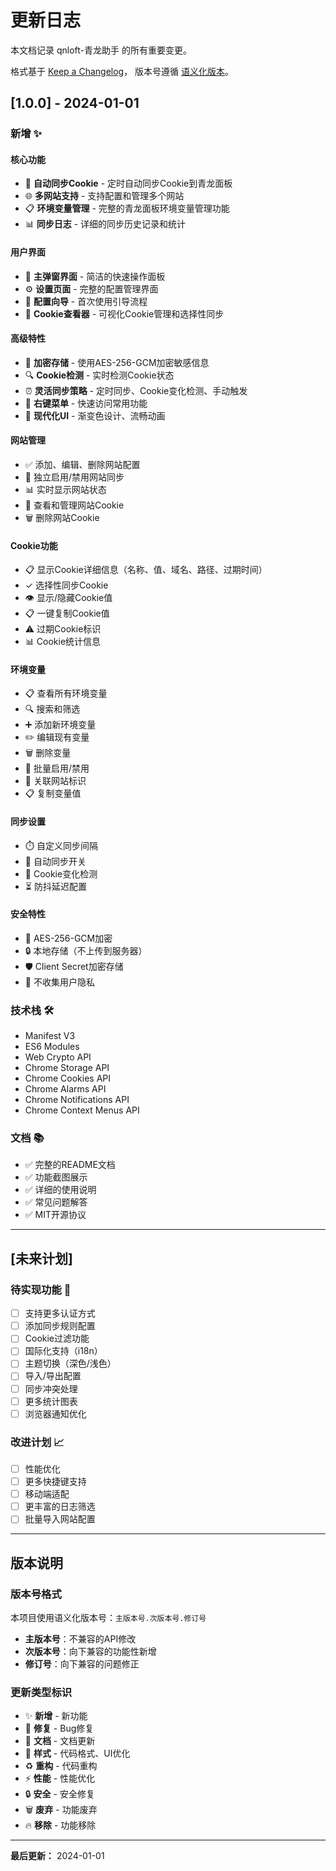 # 更新日志

本文档记录 qnloft-青龙助手 的所有重要变更。

格式基于 [Keep a Changelog](https://keepachangelog.com/zh-CN/1.0.0/)，
版本号遵循 [语义化版本](https://semver.org/lang/zh-CN/)。

## [1.0.0] - 2024-01-01

### 新增 ✨

#### 核心功能
- 🔄 **自动同步Cookie** - 定时自动同步Cookie到青龙面板
- 🌐 **多网站支持** - 支持配置和管理多个网站
- 📋 **环境变量管理** - 完整的青龙面板环境变量管理功能
- 📊 **同步日志** - 详细的同步历史记录和统计

#### 用户界面
- 🎯 **主弹窗界面** - 简洁的快速操作面板
- ⚙️ **设置页面** - 完整的配置管理界面
- 🧙 **配置向导** - 首次使用引导流程
- 🍪 **Cookie查看器** - 可视化Cookie管理和选择性同步

#### 高级特性
- 🔐 **加密存储** - 使用AES-256-GCM加密敏感信息
- 🔍 **Cookie检测** - 实时检测Cookie状态
- ⏰ **灵活同步策略** - 定时同步、Cookie变化检测、手动触发
- 📱 **右键菜单** - 快速访问常用功能
- 🎨 **现代化UI** - 渐变色设计、流畅动画

#### 网站管理
- ✅ 添加、编辑、删除网站配置
- 🔄 独立启用/禁用网站同步
- 📊 实时显示网站状态
- 🍪 查看和管理网站Cookie
- 🗑️ 删除网站Cookie

#### Cookie功能
- 📋 显示Cookie详细信息（名称、值、域名、路径、过期时间）
- ✓ 选择性同步Cookie
- 👁️ 显示/隐藏Cookie值
- 📋 一键复制Cookie值
- ⚠️ 过期Cookie标识
- 📊 Cookie统计信息

#### 环境变量
- 📋 查看所有环境变量
- 🔍 搜索和筛选
- ➕ 添加新环境变量
- ✏️ 编辑现有变量
- 🗑️ 删除变量
- 🔄 批量启用/禁用
- 🔗 关联网站标识
- 📋 复制变量值

#### 同步设置
- ⏱️ 自定义同步间隔
- 🔄 自动同步开关
- 🎯 Cookie变化检测
- ⏳ 防抖延迟配置

#### 安全特性
- 🔐 AES-256-GCM加密
- 🔒 本地存储（不上传到服务器）
- 🛡️ Client Secret加密存储
- 🚫 不收集用户隐私

### 技术栈 🛠️

- Manifest V3
- ES6 Modules
- Web Crypto API
- Chrome Storage API
- Chrome Cookies API
- Chrome Alarms API
- Chrome Notifications API
- Chrome Context Menus API

### 文档 📚

- ✅ 完整的README文档
- ✅ 功能截图展示
- ✅ 详细的使用说明
- ✅ 常见问题解答
- ✅ MIT开源协议

---

## [未来计划]

### 待实现功能 🎯

- [ ] 支持更多认证方式
- [ ] 添加同步规则配置
- [ ] Cookie过滤功能
- [ ] 国际化支持（i18n）
- [ ] 主题切换（深色/浅色）
- [ ] 导入/导出配置
- [ ] 同步冲突处理
- [ ] 更多统计图表
- [ ] 浏览器通知优化

### 改进计划 📈

- [ ] 性能优化
- [ ] 更多快捷键支持
- [ ] 移动端适配
- [ ] 更丰富的日志筛选
- [ ] 批量导入网站配置

---

## 版本说明

### 版本号格式

本项目使用语义化版本号：`主版本号.次版本号.修订号`

- **主版本号**：不兼容的API修改
- **次版本号**：向下兼容的功能性新增
- **修订号**：向下兼容的问题修正

### 更新类型标识

- ✨ **新增** - 新功能
- 🐛 **修复** - Bug修复
- 📝 **文档** - 文档更新
- 🎨 **样式** - 代码格式、UI优化
- ♻️ **重构** - 代码重构
- ⚡ **性能** - 性能优化
- 🔒 **安全** - 安全修复
- 🗑️ **废弃** - 功能废弃
- 🔥 **移除** - 功能移除

---

**最后更新：** 2024-01-01

